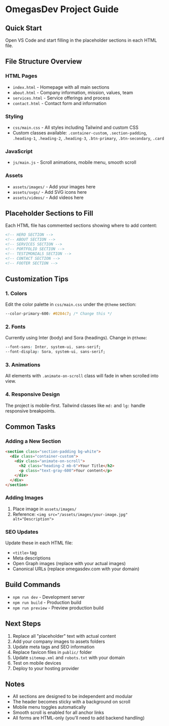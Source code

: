 # OmegasDev Project Guide

## Quick Start

Open VS Code and start filling in the placeholder sections in each HTML file.

## File Structure Overview

### HTML Pages
- `index.html` - Homepage with all main sections
- `about.html` - Company information, mission, values, team
- `services.html` - Service offerings and process
- `contact.html` - Contact form and information

### Styling
- `css/main.css` - All styles including Tailwind and custom CSS
- Custom classes available: `.container-custom`, `.section-padding`, `.heading-1`, `.heading-2`, `.heading-3`, `.btn-primary`, `.btn-secondary`, `.card`

### JavaScript
- `js/main.js` - Scroll animations, mobile menu, smooth scroll

### Assets
- `assets/images/` - Add your images here
- `assets/svgs/` - Add SVG icons here
- `assets/videos/` - Add videos here

## Placeholder Sections to Fill

Each HTML file has commented sections showing where to add content:

```html
<!-- HERO SECTION -->
<!-- ABOUT SECTION -->
<!-- SERVICES SECTION -->
<!-- PORTFOLIO SECTION -->
<!-- TESTIMONIALS SECTION -->
<!-- CONTACT SECTION -->
<!-- FOOTER SECTION -->
```

## Customization Tips

### 1. Colors
Edit the color palette in `css/main.css` under the `@theme` section:
```css
--color-primary-600: #0284c7; /* Change this */
```

### 2. Fonts
Currently using Inter (body) and Sora (headings). Change in `@theme`:
```css
--font-sans: Inter, system-ui, sans-serif;
--font-display: Sora, system-ui, sans-serif;
```

### 3. Animations
All elements with `.animate-on-scroll` class will fade in when scrolled into view.

### 4. Responsive Design
The project is mobile-first. Tailwind classes like `md:` and `lg:` handle responsive breakpoints.

## Common Tasks

### Adding a New Section
```html
<section class="section-padding bg-white">
  <div class="container-custom">
    <div class="animate-on-scroll">
      <h2 class="heading-2 mb-6">Your Title</h2>
      <p class="text-gray-600">Your content</p>
    </div>
  </div>
</section>
```

### Adding Images
1. Place image in `assets/images/`
2. Reference: `<img src="/assets/images/your-image.jpg" alt="Description">`

### SEO Updates
Update these in each HTML file:
- `<title>` tag
- Meta descriptions
- Open Graph images (replace with your actual images)
- Canonical URLs (replace omegasdev.com with your domain)

## Build Commands

- `npm run dev` - Development server
- `npm run build` - Production build
- `npm run preview` - Preview production build

## Next Steps

1. Replace all "placeholder" text with actual content
2. Add your company images to assets folders
3. Update meta tags and SEO information
4. Replace favicon files in `public/` folder
5. Update `sitemap.xml` and `robots.txt` with your domain
6. Test on mobile devices
7. Deploy to your hosting provider

## Notes

- All sections are designed to be independent and modular
- The header becomes sticky with a background on scroll
- Mobile menu toggles automatically
- Smooth scroll is enabled for all anchor links
- All forms are HTML-only (you'll need to add backend handling)
